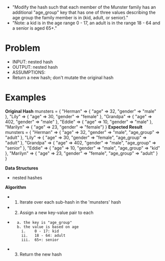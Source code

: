 - "Modify the hash such that each member of the Munster family has an additional "age_group" key that has one of three values describing the age group the family member is in (kid, adult, or senior)."
- "Note: a kid is in the age range 0 - 17, an adult is in the range 18 - 64 and a senior is aged 65+."

# Problem
- INPUT: nested hash
- OUTPUT: nested hash
- ASSUMPTIONS:
-   Return a new hash; don't mutate the original hash

# Examples
**Original Hash**
munsters = {
  "Herman" => { "age" => 32, "gender" => "male" },
  "Lily" => { "age" => 30, "gender" => "female" },
  "Grandpa" => { "age" => 402, "gender" => "male" },
  "Eddie" => { "age" => 10, "gender" => "male" },
  "Marilyn" => { "age" => 23, "gender" => "female"}
}
**Expected Result**
munsters = { 
  "Herman" =>   { "age" => 32,  "gender" => "male",   "age_group" => "adult" },
  "Lily" =>     { "age" => 30,  "gender" => "female", "age_group" => "adult" },
  "Grandpa" =>  { "age" => 402, "gender" => "male",   "age_group" => "senior" },
  "Eddie" =>    { "age" => 10,  "gender" => "male",   "age_group" => "kid" },
  "Marilyn" =>  { "age" => 23,  "gender" => "female", "age_group" => "adult" } 
  }

**Data Structures**
- nested hashes

**Algorithm**
- 1.  Iterate over each sub-hash in the 'munsters' hash
- 2.  Assign a new key-value pair to each
-       a. the key is "age_group"
        b. the value is based on age
          i.    0 - 17: kid
          ii.   18 - 64: adult
          iii.  65+: senior
- 3.  Return the new hash